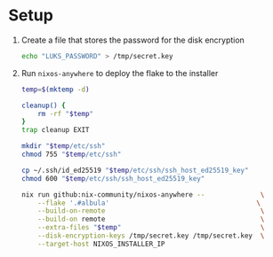 # Setup

1. Create a file that stores the password for the disk encryption
   ```bash
   echo "LUKS_PASSWORD" > /tmp/secret.key
   ```
1. Run `nixos-anywhere` to deploy the flake to the installer

   ```bash
   temp=$(mktemp -d)

   cleanup() {
       rm -rf "$temp"
   }
   trap cleanup EXIT

   mkdir "$temp/etc/ssh"
   chmod 755 "$temp/etc/ssh"

   cp ~/.ssh/id_ed25519 "$temp/etc/ssh/ssh_host_ed25519_key"
   chmod 600 "$temp/etc/ssh/ssh_host_ed25519_key"

   nix run github:nix-community/nixos-anywhere --              \
       --flake '.#albula'                                     \
       --build-on-remote                                       \
       --build-on remote                                       \
       --extra-files "$temp"                                   \
       --disk-encryption-keys /tmp/secret.key /tmp/secret.key  \
       --target-host NIXOS_INSTALLER_IP
   ```
